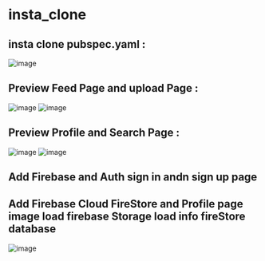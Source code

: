 # insta_clone

## insta clone pubspec.yaml :
![image](https://github.com/bahromnematov/insta_clone/assets/89692061/2a769b7e-ea16-43be-8e43-9f64844e3d35)

## Preview Feed Page and upload Page  :
![image](https://github.com/bahromnematov/insta_clone/assets/89692061/7704d86b-1e72-4edc-b5bb-8638794b7728)    ![image](https://github.com/bahromnematov/insta_clone/assets/89692061/e3868dee-e6ea-4970-acb6-4c9dc2a3889e)

## Preview Profile and Search Page :
![image](https://github.com/bahromnematov/insta_clone/assets/89692061/5d00dbe3-4f0e-47e2-92cc-5d8f902f72f2)  ![image](https://github.com/bahromnematov/insta_clone/assets/89692061/b925089c-96d1-4201-b606-8c9eeaa28757)

## Add Firebase and Auth sign in andn sign up page

## Add Firebase Cloud FireStore and Profile page image load firebase Storage load info fireStore database

![image](https://github.com/bahromnematov/insta_clone/assets/89692061/f744f040-7e49-492d-b21f-e9c8c4ee61dc)









